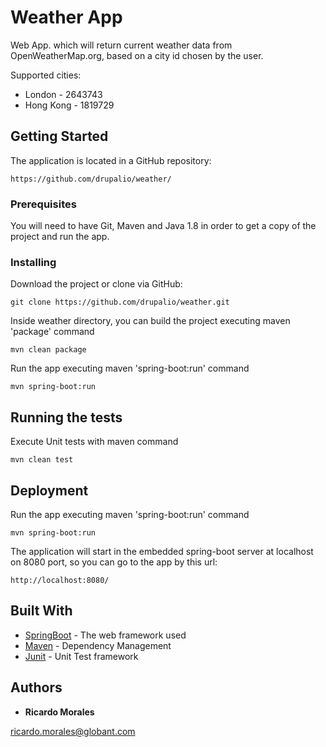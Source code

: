 # Weather App

Web App. which will return current weather data from OpenWeatherMap.org, based on a city id chosen by the user.

Supported cities:

- London - 2643743
- Hong Kong - 1819729

## Getting Started

The application is located in a GitHub repository: 

```
https://github.com/drupalio/weather/

```

### Prerequisites

You will need to have Git, Maven and Java 1.8 in order to get a copy of the project and run the app.


### Installing

Download the project or clone via GitHub:

```
git clone https://github.com/drupalio/weather.git
```

Inside weather directory, you can build the project executing maven 'package' command

```
mvn clean package
```

Run the app executing maven 'spring-boot:run' command

```
mvn spring-boot:run
```

## Running the tests

Execute Unit tests with maven command

```
mvn clean test
```

## Deployment

Run the app executing maven 'spring-boot:run' command

```
mvn spring-boot:run
```

The application will start in the embedded spring-boot server at localhost on 8080 port, so you can go to the app by this url:

```
http://localhost:8080/
```


## Built With

* [SpringBoot](https://spring.io/projects/spring-boot) - The web framework used
* [Maven](https://maven.apache.org/) - Dependency Management
* [Junit](https://junit.org/junit5/) - Unit Test framework


## Authors

* **Ricardo Morales**

ricardo.morales@globant.com
